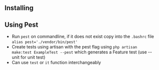 ## Installing

## Using Pest
- Run `pest` on commandline, if it does not exist copy into the `.bashrc` file `alias pest='./vendor/bin/pest'`
- Create tests using artisan with the pest flag using `php artisan make:test ExampleTest --pest` which generates a Feature test (use --unit for unit test)
- Can use `test` or `it` function interchangeably